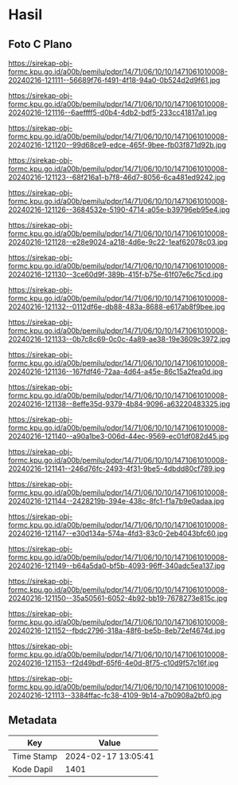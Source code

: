 # Hasil

## Foto C Plano

https://sirekap-obj-formc.kpu.go.id/a00b/pemilu/pdpr/14/71/06/10/10/1471061010008-20240216-121111--56689f76-f491-4f18-94a0-0b524d2d9f61.jpg

https://sirekap-obj-formc.kpu.go.id/a00b/pemilu/pdpr/14/71/06/10/10/1471061010008-20240216-121116--6aeffff5-d0b4-4db2-bdf5-233cc41817a1.jpg

https://sirekap-obj-formc.kpu.go.id/a00b/pemilu/pdpr/14/71/06/10/10/1471061010008-20240216-121120--99d68ce9-edce-465f-9bee-fb03f871d92b.jpg

https://sirekap-obj-formc.kpu.go.id/a00b/pemilu/pdpr/14/71/06/10/10/1471061010008-20240216-121123--68f216a1-b7f8-46d7-8056-6ca481ed9242.jpg

https://sirekap-obj-formc.kpu.go.id/a00b/pemilu/pdpr/14/71/06/10/10/1471061010008-20240216-121126--3684532e-5190-4714-a05e-b39796eb95e4.jpg

https://sirekap-obj-formc.kpu.go.id/a00b/pemilu/pdpr/14/71/06/10/10/1471061010008-20240216-121128--e28e9024-a218-4d6e-9c22-1eaf62078c03.jpg

https://sirekap-obj-formc.kpu.go.id/a00b/pemilu/pdpr/14/71/06/10/10/1471061010008-20240216-121130--3ce60d9f-389b-415f-b75e-61f07e6c75cd.jpg

https://sirekap-obj-formc.kpu.go.id/a00b/pemilu/pdpr/14/71/06/10/10/1471061010008-20240216-121132--0112df6e-db88-483a-8688-e617ab8f9bee.jpg

https://sirekap-obj-formc.kpu.go.id/a00b/pemilu/pdpr/14/71/06/10/10/1471061010008-20240216-121133--0b7c8c69-0c0c-4a89-ae38-19e3609c3972.jpg

https://sirekap-obj-formc.kpu.go.id/a00b/pemilu/pdpr/14/71/06/10/10/1471061010008-20240216-121136--167fdf46-72aa-4d64-a45e-86c15a2fea0d.jpg

https://sirekap-obj-formc.kpu.go.id/a00b/pemilu/pdpr/14/71/06/10/10/1471061010008-20240216-121138--8effe35d-9379-4b84-9096-a63220483325.jpg

https://sirekap-obj-formc.kpu.go.id/a00b/pemilu/pdpr/14/71/06/10/10/1471061010008-20240216-121140--a90a1be3-006d-44ec-9569-ec01df082d45.jpg

https://sirekap-obj-formc.kpu.go.id/a00b/pemilu/pdpr/14/71/06/10/10/1471061010008-20240216-121141--246d76fc-2493-4f31-9be5-4dbdd80cf789.jpg

https://sirekap-obj-formc.kpu.go.id/a00b/pemilu/pdpr/14/71/06/10/10/1471061010008-20240216-121144--2428219b-394e-438c-8fc1-f1a7b9e0adaa.jpg

https://sirekap-obj-formc.kpu.go.id/a00b/pemilu/pdpr/14/71/06/10/10/1471061010008-20240216-121147--e30d134a-574a-4fd3-83c0-2eb4043bfc60.jpg

https://sirekap-obj-formc.kpu.go.id/a00b/pemilu/pdpr/14/71/06/10/10/1471061010008-20240216-121149--b64a5da0-bf5b-4093-96ff-340adc5ea137.jpg

https://sirekap-obj-formc.kpu.go.id/a00b/pemilu/pdpr/14/71/06/10/10/1471061010008-20240216-121150--35a50561-6052-4b92-bb19-7678273e815c.jpg

https://sirekap-obj-formc.kpu.go.id/a00b/pemilu/pdpr/14/71/06/10/10/1471061010008-20240216-121152--fbdc2796-318a-48f6-be5b-8eb72ef4674d.jpg

https://sirekap-obj-formc.kpu.go.id/a00b/pemilu/pdpr/14/71/06/10/10/1471061010008-20240216-121153--f2d49bdf-65f6-4e0d-8f75-c10d9f57c16f.jpg

https://sirekap-obj-formc.kpu.go.id/a00b/pemilu/pdpr/14/71/06/10/10/1471061010008-20240216-121113--3384ffac-fc38-4109-9b14-a7b0908a2bf0.jpg


## Metadata

| Key        | Value               |
| ---------- | ------------------- |
| Time Stamp | 2024-02-17 13:05:41 |
| Kode Dapil | 1401                |



